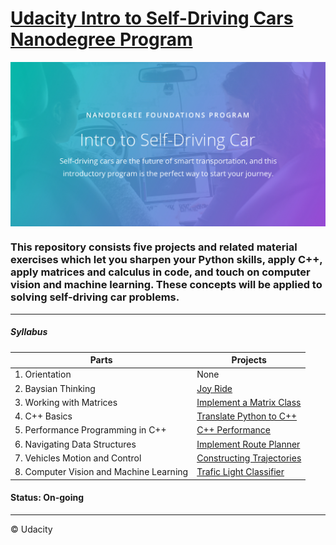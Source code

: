 # [Udacity Intro to Self-Driving Cars Nanodegree Program](https://www.udacity.com/course/intro-to-self-driving-cars--nd113)

<img src="intro.jpg" align="center">

### This repository consists five projects and related material exercises which let you sharpen your Python skills, apply C++, apply matrices and calculus in code, and touch on computer vision and machine learning. These concepts will be applied to solving self-driving car problems.
----

##### Syllabus 
|Parts                           | Projects                           |
|------------------------- | -------------------               |
|1. Orientation            | None
|2. Baysian Thinking    | [Joy Ride](https://github.com/Hancullen/Udacity-Intro-to-Self-Driving-Cars/tree/master/Joy_Ride)   |
|3. Working with Matrices   | [Implement a Matrix Class](https://github.com/Hancullen/Udacity-Intro-to-Self-Driving-Cars/tree/master/Matrix_Class) |
|4. C++ Basics  | [Translate Python to C++](https://github.com/Hancullen/Udacity-Intro-to-Self-Driving-Cars/tree/master/3.Translate_Python_to_CPP) |
|5. Performance Programming in C++  | [C++ Performance]()|
|6. Navigating Data Structures  | [Implement Route Planner]() |
|7. Vehicles Motion and Control | [Constructing Trajectories]() |
|8. Computer Vision and Machine Learning    | [Trafic Light Classifier]()   |






#### Status: On-going

****
&copy; Udacity 

